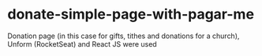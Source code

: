 # donate-simple-page-with-pagar-me
Donation page (in this case for gifts, tithes and donations for a church), Unform (RocketSeat) and React JS were used
